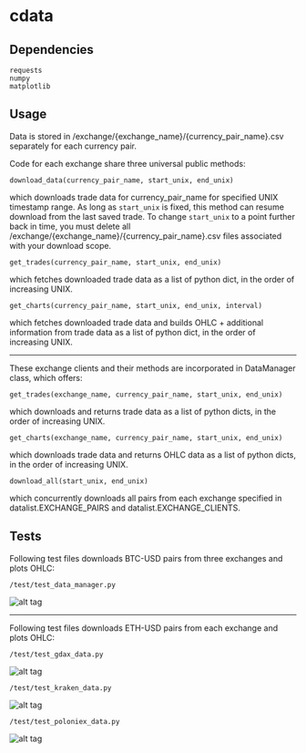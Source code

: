 # cdata


## Dependencies

    requests
    numpy
    matplotlib

## Usage

Data is stored in /exchange/{exchange_name}/{currency_pair_name}.csv separately for each currency pair.

Code for each exchange share three universal public methods:

	download_data(currency_pair_name, start_unix, end_unix)

which downloads trade data for currency_pair_name for specified UNIX timestamp range.
As long as `start_unix` is fixed, this method can resume download from the last saved trade.
To change `start_unix` to a point further back in time, you must delete all /exchange/{exchange_name}/{currency_pair_name}.csv files associated with your download scope.

	get_trades(currency_pair_name, start_unix, end_unix)

which fetches downloaded trade data as a list of python dict, in the order of increasing UNIX.

	get_charts(currency_pair_name, start_unix, end_unix, interval)

which fetches downloaded trade data and builds OHLC + additional information from trade data as a list of python dict, in the order of increasing UNIX.

---

These exchange clients and their methods are incorporated in DataManager class, which offers:

	get_trades(exchange_name, currency_pair_name, start_unix, end_unix)

which downloads and returns trade data as a list of python dicts, in the order of increasing UNIX.

	get_charts(exchange_name, currency_pair_name, start_unix, end_unix)

which downloads trade data and returns OHLC data as a list of python dicts, in the order of increasing UNIX.

	download_all(start_unix, end_unix)

which concurrently downloads all pairs from each exchange specified in datalist.EXCHANGE_PAIRS and datalist.EXCHANGE_CLIENTS.


## Tests

Following test files downloads BTC-USD pairs from three exchanges and plots OHLC:

	/test/test_data_manager.py

![alt tag](https://github.com/Jaewan-Yun/cdata/blob/master/figures/test_data_manager.png)

---

Following test files downloads ETH-USD pairs from each exchange and plots OHLC:

	/test/test_gdax_data.py

![alt tag](https://github.com/Jaewan-Yun/cdata/blob/master/figures/test_gdax_data.png)

	/test/test_kraken_data.py

![alt tag](https://github.com/Jaewan-Yun/cdata/blob/master/figures/test_kraken_data.png)

	/test/test_poloniex_data.py

![alt tag](https://github.com/Jaewan-Yun/cdata/blob/master/figures/test_poloniex_data.png)

